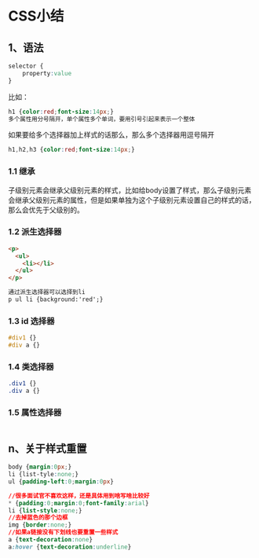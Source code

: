 # CSS小结

## 1、语法

```css
selector {
    property:value
}
```

比如：

```css
h1 {color:red;font-size:14px;}
多个属性用分号隔开，单个属性多个单词，要用引号引起来表示一个整体
```

如果要给多个选择器加上样式的话那么，那么多个选择器用逗号隔开

```css
h1,h2,h3 {color:red;font-size:14px;}
```

### 1.1 继承

子级别元素会继承父级别元素的样式，比如给body设置了样式，那么子级别元素会继承父级别元素的属性，但是如果单独为这个子级别元素设置自己的样式的话，那么会优先于父级别的。

### 1.2 派生选择器

```html
<p>
  <ul>
    <li></li>
  </ul>
</p>

通过派生选择器可以选择到li
p ul li {background:'red';}
```

### 1.3 id 选择器

```css
#div1 {}
#div a {}
```

### 1.4 类选择器

```css
.div1 {}
.div a {}
```

### 1.5 属性选择器

```css

```





## n、关于样式重置

```css
body {margin:0px;}
li {list-tyle:none;}
ul {padding-left:0;margin:0px}

//很多面试官不喜欢这样，还是具体用到啥写啥比较好
* {padding:0;margin:0;font-family:arial}  
li {list-style:none;}
//去掉蓝色的那个边框
img {border:none;}
//如果a链接没有下划线也要重置一些样式
a {text-decoration:none}
a:hover {text-decoration:underline}
```





